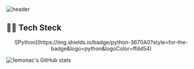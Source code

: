 ![header](https://capsule-render.vercel.app/api?type=waving&color=gradient&customColorList=10&height=200&text=1emonac%20GITHUB&fontSize=50&animation=twinkling&fontAlign=68&fontAlignY=36)

## 👩‍💻 Tech Steck<br />

<div align="center">
  ![Python](https://img.shields.io/badge/python-3670A0?style=for-the-badge&logo=python&logoColor=ffdd54) 
</div>

![1emonac's GitHub stats](https://github-readme-stats.vercel.app/api?username=anuraghazra&show_icons=true&theme=transparent)
